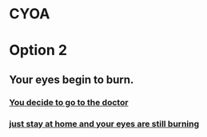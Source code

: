 # CYOA
# Option 2
## Your eyes begin to burn.

### [You decide to go to the doctor](eyes1.md)

### [just stay at home and your eyes are still burning](eyes2.md)